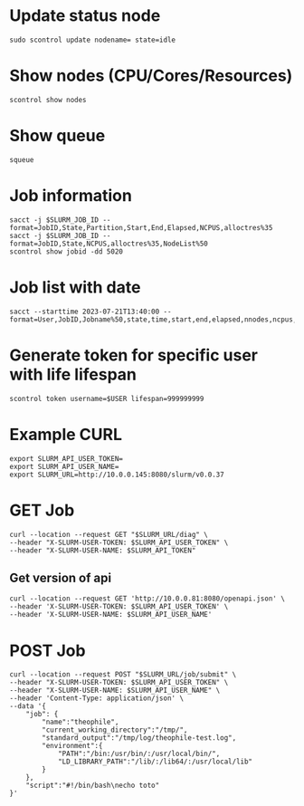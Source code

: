 # Update status node

```
sudo scontrol update nodename= state=idle
```

# Show nodes (CPU/Cores/Resources)

```
scontrol show nodes
```

# Show queue

```
squeue
```

# Job information

```
sacct -j $SLURM_JOB_ID --format=JobID,State,Partition,Start,End,Elapsed,NCPUS,alloctres%35
sacct -j $SLURM_JOB_ID --format=JobID,State,NCPUS,alloctres%35,NodeList%50
scontrol show jobid -dd 5020
```
# Job list with date
```
sacct --starttime 2023-07-21T13:40:00 --format=User,JobID,Jobname%50,state,time,start,end,elapsed,nnodes,ncpus,nodelist
```

# Generate token for specific user with life lifespan

```
scontrol token username=$USER lifespan=999999999
```

# Example CURL

```
export SLURM_API_USER_TOKEN=
export SLURM_API_USER_NAME=
export SLURM_URL=http://10.0.0.145:8080/slurm/v0.0.37

```

# GET Job

```
curl --location --request GET "$SLURM_URL/diag" \
--header "X-SLURM-USER-TOKEN: $SLURM_API_USER_TOKEN" \
--header "X-SLURM-USER-NAME: $SLURM_API_TOKEN"
```

## Get version of api

```
curl --location --request GET 'http://10.0.0.81:8080/openapi.json' \
--header 'X-SLURM-USER-TOKEN: $SLURM_API_USER_TOKEN' \
--header 'X-SLURM-USER-NAME: $SLURM_API_USER_NAME'
```

# POST Job

```
curl --location --request POST "$SLURM_URL/job/submit" \
--header "X-SLURM-USER-TOKEN: $SLURM_API_USER_TOKEN" \
--header "X-SLURM-USER-NAME: $SLURM_API_USER_NAME" \
--header 'Content-Type: application/json' \
--data '{
    "job": {
        "name":"theophile",
        "current_working_directory":"/tmp/",
        "standard_output":"/tmp/log/theophile-test.log",
        "environment":{
            "PATH":"/bin:/usr/bin/:/usr/local/bin/",
            "LD_LIBRARY_PATH":"/lib/:/lib64/:/usr/local/lib"
        }
    },
    "script":"#!/bin/bash\necho toto"
}'
```
